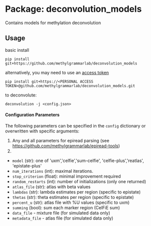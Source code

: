 # Package: deconvolution_models

Contains models for methylation deconvolution


## Usage

basic install
```
pip install git+https://github.com/methylgrammarlab/deconvolution_models
```
alternatively, you may need to use an [access token](https://docs.github.com/en/authentication/keeping-your-account-and-data-secure/creating-a-personal-access-token)
```
pip install git+https://<PERSONAL ACCESS TOKEN>@github.com/methylgrammarlab/deconvolution_models.git
```

to deconvolute:
```
deconvolution -j <config.json>

```
#### Configuration Parameters

The following parameters can be specified in the `config` dictionary or overwritten with specific arguments:
1. Any and all parameters for epiread parsing (see https://github.com/methylgrammarlab/epiread-tools)
2. 
- `model` (str): one of 'uxm','celfie','sum-celfie', 'celfie-plus','reatlas', 'epistate-plus'
- `num_iterations` (int): maximal iterations.
- `stop_criterion` (float): minimal improvement required
- `random_restarts` (int): number of initializations (only one returned)
- `atlas_file` (str): atlas with beta values
- `lambdas` (str): lambda estimates per region (specific to epistate)
- `thetas` (str): theta estimates per region (specific to epistate)
- `percent_u` (str): atlas file with %U values (specific to uxm)
- `summing` (bool): sum each marker region (CelFiE sum)
- `data_file` - mixture file (for simulated data only)
- `metadata_file` - atlas file (for simulated data only)
